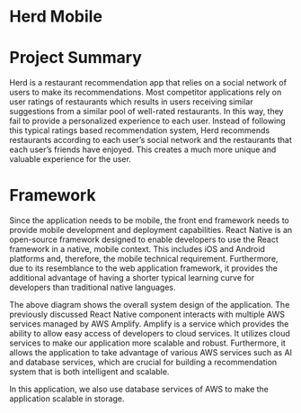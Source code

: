 # Herd Mobile

# Project Summary
Herd is a restaurant recommendation app that relies on a social network of users to make its recommendations. Most competitor applications rely on user ratings of restaurants which results in users receiving similar suggestions from a similar pool of well-rated restaurants. In this way, they fail to provide a personalized experience to each user. Instead of following this typical ratings based recommendation system, Herd recommends restaurants according to each user’s social network and the restaurants that each user’s friends have enjoyed. This creates a much more unique and valuable experience for the user.

# Framework
Since the application needs to be mobile, the front end framework needs to provide mobile development and deployment capabilities. React Native is an open-source framework designed to enable developers to use the React framework in a native, mobile context. This includes iOS and Android platforms and, therefore, the mobile technical requirement. Furthermore, due to its resemblance to the web application framework, it provides the additional advantage of having a shorter typical learning curve for developers than traditional native languages. 

The above diagram shows the overall system design of the application. The previously discussed React Native component interacts with multiple AWS services managed by AWS Amplify. Amplify is a service which provides the ability to allow easy access of developers to cloud services. It utilizes cloud services to make our application more scalable and robust. Furthermore, it allows the application to take advantage of various AWS services such as AI and database services, which are crucial for building a recommendation system that is both intelligent and scalable.

In this application, we also use database services of AWS to make the application scalable in storage.


